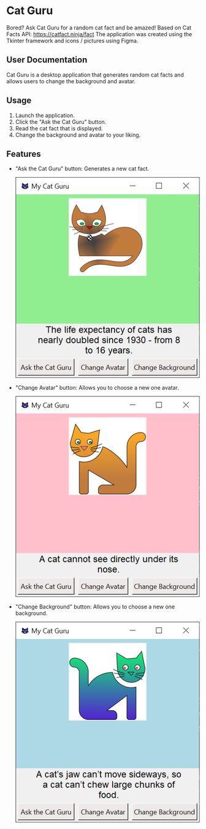 # Cat Guru
Bored? Ask Cat Guru for a random cat fact and be amazed! Based on Cat Facts API: https://catfact.ninja/fact
The application was created using the Tkinter framework and icons / pictures using Figma. 

## User Documentation
Cat Guru is a desktop application that generates random cat facts and allows users to change the background and avatar.

## Usage
1. Launch the application.
2. Click the "Ask the Cat Guru" button.
3. Read the cat fact that is displayed.
4. Change the background and avatar to your liking.

## Features
- "Ask the Cat Guru" button: Generates a new cat fact.
  
   ![](https://github.com/hrosicka/CatGuru/blob/master/Doc/CatGuruDoc1.png)
  
- "Change Avatar" button: Allows you to choose a new one avatar.
  
   ![](https://github.com/hrosicka/CatGuru/blob/master/Doc/CatGuruDoc2.png)
  
- "Change Background" button: Allows you to choose a new one background.

   ![](https://github.com/hrosicka/CatGuru/blob/master/Doc/CatGuruDoc3.png)
